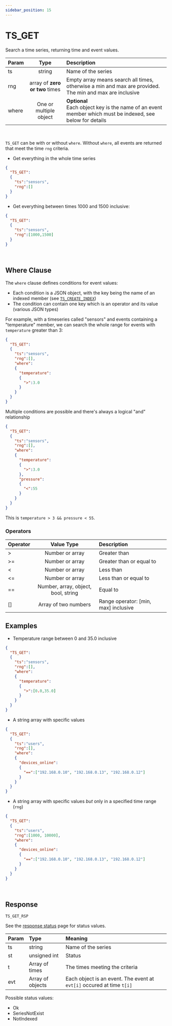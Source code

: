 ```yaml
---
sidebar_position: 15
---
```


# TS_GET
Search a time series, returning time and event values.


|Param|Type|Description|
|:---|:---:|:---|
|ts|string|Name of the series|
|rng|array of **zero or two** times|Empty array means search all times, otherwise a min and max are provided. The min and max are inclusive|
|where|One or multiple object|**Optional** <br/>Each object key is the name of an event member which must be indexed, see below for details|

<br/>

`TS_GET` can be with or without `where`. Without `where`, all events are returned that meet the time `rng` criteria.

- Get everything in the whole time series

```json
{
  "TS_GET":
  {
    "ts":"sensors",
    "rng":[]
  }
}
```

- Get everything between times 1000 and 1500 inclusive:

```json
{
  "TS_GET":
  {
    "ts":"sensors",
    "rng":[1000,1500]
  }
}
```

<br/>

## Where Clause
The `where` clause defines conditions for event values:

- Each condition is a JSON object, with the key being the name of an indexed member (see [`TS_CREATE_INDEX`](./ts-create-index.md))
- The condition can contain one key which is an operator and its value (various JSON types)

For example, with a timeseries called "sensors" and events containing a "temperature" member, we can search the whole range for events with `temperature` greater than 3:

```json
{
  "TS_GET":
  {
    "ts":"sensors",
    "rng":[],
    "where":
    {
      "temperature":
      {
        ">":3.0
      }
    }
  }
}
```

Multiple conditions are possible and there's always a logical "and" relationship


```json
{
  "TS_GET":
  {
    "ts":"sensors",
    "rng":[],
    "where":
    {
      "temperature":
      {
        ">":3.0
      },
      "pressure":
      {
        "<":55
      }
    }
  }
}
```

This is `temperature > 3 && pressure < 55`.


### Operators
|Operator|Value Type|Description|
|:---|:---:|:---|
|>|Number or array|Greater than|
|>=|Number or array|Greater than or equal to|
|<|Number or array|Less than|
|<=|Number or array|Less than or equal to|
|==|Number, array, object, bool, string|Equal to|
|[]|Array of two numbers|Range operator: [min, max] inclusive|


## Examples

- Temperature range between 0 and 35.0 inclusive

```json
{
  "TS_GET":
  {
    "ts":"sensors",
    "rng":[],
    "where":
    {
      "temperature":
      {
        ">":[0.0,35.0]
      }
    }
  }
}
```


- A string array with specific values


```json
{
  "TS_GET":
  {
    "ts":"users",
    "rng":[],
    "where":
    {
      "devices_online":
      {
        "==":["192.168.0.10", "192.168.0.13", "192.168.0.12"]
      }
    }
  }
}
```


- A string array with specific values _but_ only in a specified time range (`rng`)


```json
{
  "TS_GET":
  {
    "ts":"users",
    "rng":[1000, 10000],
    "where":
    {
      "devices_online":
      {
        "==":["192.168.0.10", "192.168.0.13", "192.168.0.12"]
      }
    }
  }
}
```

<br/>


## Response

`TS_GET_RSP`

See the [response status](./../TS-Statuses) page for status values.


|Param|Type|Meaning|
|:---|:---|:---|
|ts|string|Name of the series|
|st|unsigned int|Status|
|t|Array of times|The times meeting the criteria|
|evt|Array of objects|Each object is an event. The event at `evt[i]` occured at time `t[i]`|


Possible status values:

- Ok
- SeriesNotExist
- NotIndexed
